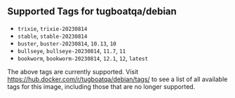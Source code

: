 ## Supported Tags for tugboatqa/debian

* `trixie`, `trixie-20230814`
* `stable`, `stable-20230814`
* `buster`, `buster-20230814`, `10.13`, `10`
* `bullseye`, `bullseye-20230814`, `11.7`, `11`
* `bookworm`, `bookworm-20230814`, `12.1`, `12`, `latest`

The above tags are currently supported. Visit https://hub.docker.com/r/tugboatqa/debian/tags/ to see a list of all available tags for this image, including those that are no longer supported.
